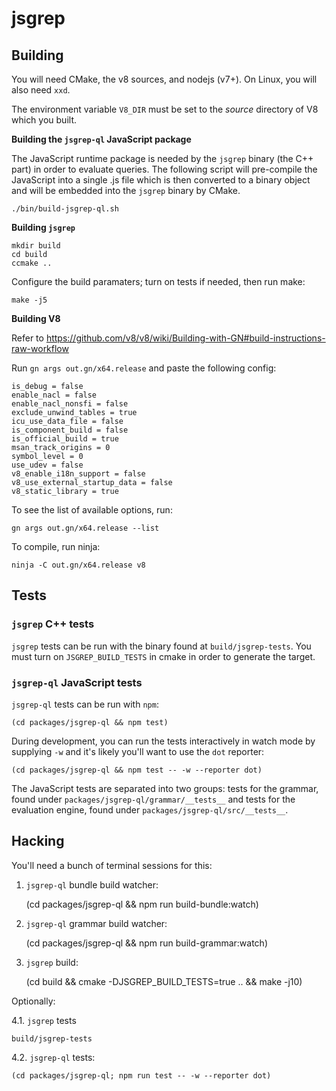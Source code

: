# jsgrep

## Building

You will need CMake, the v8 sources, and nodejs (v7+). On Linux, you will also
need `xxd`.

The environment variable `V8_DIR` must be set to the *source* directory of
V8 which you built.

**Building the `jsgrep-ql` JavaScript package**

The JavaScript runtime package is needed by the `jsgrep` binary (the C++ part)
in order to evaluate queries. The following script will pre-compile the
JavaScript into a single .js file which is then converted to a binary object
and will be embedded into the `jsgrep` binary by CMake.

    ./bin/build-jsgrep-ql.sh

**Building `jsgrep`**

    mkdir build
    cd build
    ccmake ..

Configure the build paramaters; turn on tests if needed, then run make:

    make -j5

**Building V8**

Refer to https://github.com/v8/v8/wiki/Building-with-GN#build-instructions-raw-workflow

Run `gn args out.gn/x64.release` and paste the following config:

```shell
is_debug = false
enable_nacl = false
enable_nacl_nonsfi = false
exclude_unwind_tables = true
icu_use_data_file = false
is_component_build = false
is_official_build = true
msan_track_origins = 0
symbol_level = 0
use_udev = false
v8_enable_i18n_support = false
v8_use_external_startup_data = false
v8_static_library = true
```

To see the list of available options, run:

    gn args out.gn/x64.release --list

To compile, run ninja:

    ninja -C out.gn/x64.release v8

## Tests

### `jsgrep` C++ tests

`jsgrep` tests can be run with the binary found at `build/jsgrep-tests`.
You must turn on `JSGREP_BUILD_TESTS` in cmake in order to generate the target.

### `jsgrep-ql` JavaScript tests

`jsgrep-ql` tests can be run with `npm`:

    (cd packages/jsgrep-ql && npm test)

During development, you can run the tests interactively in watch mode by
supplying `-w` and it's likely you'll want to use the `dot` reporter:

    (cd packages/jsgrep-ql && npm test -- -w --reporter dot)

The JavaScript tests are separated into two groups: tests for the grammar,
found under `packages/jsgrep-ql/grammar/__tests__` and tests for the evaluation
engine, found under `packages/jsgrep-ql/src/__tests__`.

## Hacking

You'll need a bunch of terminal sessions for this:

1. `jsgrep-ql` bundle build watcher:

    (cd packages/jsgrep-ql && npm run build-bundle:watch)

2. `jsgrep-ql` grammar build watcher:

    (cd packages/jsgrep-ql && npm run build-grammar:watch)

3. `jsgrep` build:

    (cd build && cmake -DJSGREP_BUILD_TESTS=true .. && make -j10)

Optionally:

4.1. `jsgrep` tests

    build/jsgrep-tests

4.2. `jsgrep-ql` tests:

    (cd packages/jsgrep-ql; npm run test -- -w --reporter dot)